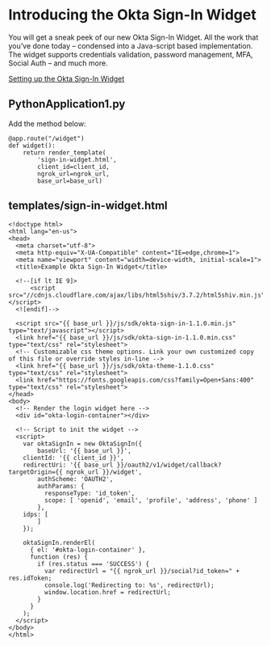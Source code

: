 # Introducing the Okta Sign-In Widget

You will get a sneak peek of our new Okta Sign-In Widget.  All the
work that you’ve done today – condensed into a Java-script based
implementation.  The widget supports credentials validation,
password management, MFA, Social Auth – and much more.

<a href="setting-up-the-okta-sign-in-widget.md">Setting up the Okta Sign-In Widget</a>

## PythonApplication1.py

Add the method below:

    @app.route("/widget")
    def widget():
        return render_template(
            'sign-in-widget.html',
            client_id=client_id,
            ngrok_url=ngrok_url,
            base_url=base_url)

## templates/sign-in-widget.html

    <!doctype html>
    <html lang="en-us">
    <head>
      <meta charset="utf-8">
      <meta http-equiv="X-UA-Compatible" content="IE=edge,chrome=1">
      <meta name="viewport" content="width=device-width, initial-scale=1">
      <title>Example Okta Sign-In Widget</title>
    
      <!--[if lt IE 9]>
          <script src="//cdnjs.cloudflare.com/ajax/libs/html5shiv/3.7.2/html5shiv.min.js"></script>
      <![endif]-->
    
      <script src="{{ base_url }}/js/sdk/okta-sign-in-1.1.0.min.js" type="text/javascript"></script>
      <link href="{{ base_url }}/js/sdk/okta-sign-in-1.1.0.min.css" type="text/css" rel="stylesheet">
      <!-- Customizable css theme options. Link your own customized copy of this file or override styles in-line -->
      <link href="{{ base_url }}/js/sdk/okta-theme-1.1.0.css" type="text/css" rel="stylesheet">
      <link href="https://fonts.googleapis.com/css?family=Open+Sans:400" type="text/css" rel="stylesheet">
    </head>
    <body>
      <!-- Render the login widget here -->
      <div id="okta-login-container"></div>
    
      <!-- Script to init the widget -->
      <script>
        var oktaSignIn = new OktaSignIn({
            baseUrl: '{{ base_url }}',
        clientId: '{{ client_id }}',
        redirectUri: '{{ base_url }}/oauth2/v1/widget/callback?targetOrigin={{ ngrok_url }}/widget',
            authScheme: 'OAUTH2',
            authParams: {
              responseType: 'id_token',
              scope: [ 'openid', 'email', 'profile', 'address', 'phone' ]
            },
        idps: [
            ]
        });
    
        oktaSignIn.renderEl(
          { el: '#okta-login-container' },
          function (res) {
            if (res.status === 'SUCCESS') {
              var redirectUrl = "{{ ngrok_url }}/social?id_token=" + res.idToken;
              console.log('Redirecting to: %s', redirectUrl);
              window.location.href = redirectUrl;
            }
          }
        );
      </script>
    </body>
    </html>